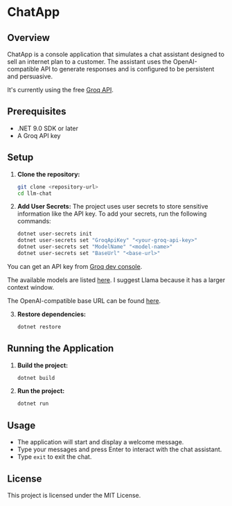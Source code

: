 # ChatApp

## Overview
ChatApp is a console application that simulates a chat assistant designed to sell an internet plan to a customer. The assistant uses the OpenAI-compatible API to generate responses and is configured to be persistent and persuasive.

It's currently using the free [Groq API](https://groq.com/).

## Prerequisites
- .NET 9.0 SDK or later
- A Groq API key

## Setup

1. **Clone the repository:**
    ```sh
    git clone <repository-url>
    cd llm-chat
    ```

2. **Add User Secrets:**
    The project uses user secrets to store sensitive information like the API key. To add your secrets, run the following commands:
    ```sh
    dotnet user-secrets init
    dotnet user-secrets set "GroqApiKey" "<your-groq-api-key>"
    dotnet user-secrets set "ModelName" "<model-name>"
    dotnet user-secrets set "BaseUrl" "<base-url>"
    ```

You can get an API key from [Groq dev console](https://console.groq.com/keys).

The available models are listed [here](https://console.groq.com/docs/models). I suggest Llama because it has a larger context window.

The OpenAI-compatible base URL can be found [here](https://console.groq.com/docs/openai).

3. **Restore dependencies:**
    ```sh
    dotnet restore
    ```

## Running the Application

1. **Build the project:**
    ```sh
    dotnet build
    ```

2. **Run the project:**
    ```sh
    dotnet run
    ```

## Usage
- The application will start and display a welcome message.
- Type your messages and press Enter to interact with the chat assistant.
- Type `exit` to exit the chat.

## License
This project is licensed under the MIT License.
